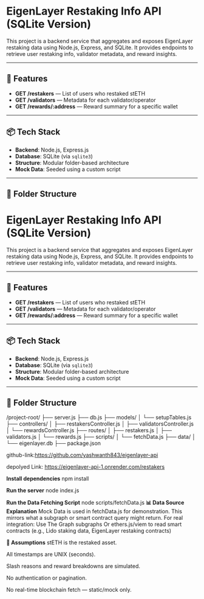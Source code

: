 # EigenLayer Restaking Info API (SQLite Version)

This project is a backend service that aggregates and exposes EigenLayer restaking data using Node.js,
Express, and SQLite. It provides endpoints to retrieve user restaking info, validator metadata, and reward insights.

---

## 🚀 Features

- **GET /restakers** — List of users who restaked stETH
- **GET /validators** — Metadata for each validator/operator
- **GET /rewards/:address** — Reward summary for a specific wallet

---

## 📦 Tech Stack

- **Backend**: Node.js, Express.js
- **Database**: SQLite (via `sqlite3`)
- **Structure**: Modular folder-based architecture
- **Mock Data**: Seeded using a custom script

---

## 📁 Folder Structure
# EigenLayer Restaking Info API (SQLite Version)

This project is a backend service that aggregates and exposes EigenLayer restaking data using Node.js, Express, and SQLite. 
It provides endpoints to retrieve user restaking info, validator metadata, and reward insights.

---

## 🚀 Features

- **GET /restakers** — List of users who restaked stETH
- **GET /validators** — Metadata for each validator/operator
- **GET /rewards/:address** — Reward summary for a specific wallet

---

## 📦 Tech Stack

- **Backend**: Node.js, Express.js
- **Database**: SQLite (via `sqlite3`)
- **Structure**: Modular folder-based architecture
- **Mock Data**: Seeded using a custom script

---

## 📁 Folder Structure

/project-root/
├── server.js 
├── db.js 
├── models/
│ └── setupTables.js
├── controllers/
│ ├── restakersController.js
│ ├── validatorsController.js
│ └── rewardsController.js
├── routes/
│ ├── restakers.js
│ ├── validators.js
│ └── rewards.js
├── scripts/
│ └── fetchData.js 
├── data/
│ └── eigenlayer.db
├── package.json

github-link:https://github.com/yashwanth843/eigenlayer-api

depolyed Link: https://eigenlayer-api-1.onrender.com/restakers

**Install dependencies**
  npm install

**Run the server**
  node index.js

**Run the Data Fetching Script**
  node scripts/fetchData.js
**📊 Data Source Explanation**
Mock Data is used in fetchData.js for demonstration.
This mirrors what a subgraph or smart contract query might return.
For real integration:
Use The Graph subgraphs
Or ethers.js/viem to read smart contracts (e.g., Lido staking data, EigenLayer restaking contracts)

**📌 Assumptions**
  stETH is the restaked asset.

  All timestamps are UNIX (seconds).

  Slash reasons and reward breakdowns are simulated.

  No authentication or pagination.

  No real-time blockchain fetch — static/mock only.

